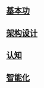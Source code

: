<!-- ---
home: true
heroImage: 
heroText: Welcome to the world of UncleWan!
# tagline:     /
# actionText: 1. 基本功 →
# actionLink: /MurlocOne/Base/
# features:
# - title: 简洁至上
#   details:  
# - title: Vue驱动
#   details:  
# - title: 支持搜索
#   details:  
sidebar: false
layout: SpecialLayout
footer: MIT Licensed | Copyright © 2019-present MurlocWan
--- -->

## [基本功](/MurlocOne/Base/)

## [架构设计](/MurlocOne/Design/)

## [认知](/MurlocOne/Acknowledge/)

## [智能化](/MurlocOne/Intelligent/)